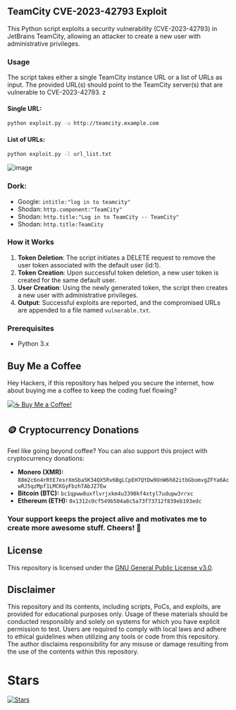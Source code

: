 ## TeamCity CVE-2023-42793 Exploit

This Python script exploits a security vulnerability (CVE-2023-42793) in JetBrains TeamCity, allowing an attacker to  create a new user with administrative privileges.

### Usage
The script takes either a single TeamCity instance URL or a list of URLs as input. The provided URL(s) should point to the TeamCity server(s) that are vulnerable to CVE-2023-42793.
z
#### Single URL:
```bash
python exploit.py -u http://teamcity.example.com
```

#### List of URLs:
```bash
python exploit.py -l url_list.txt
```
![image](https://github.com/H454NSec/CVE-2023-42793/assets/127287794/34239694-f418-46da-8168-9f01234d3be3)

### Dork:
- Google: `intitle:"log in to teamcity"`
- Shodan: `http.component:"TeamCity"`
- Shodan: `http.title:"Log in to TeamCity -- TeamCity"`
- Shodan: `http.title:TeamCity`

### How it Works
1. **Token Deletion**: The script initiates a DELETE request to remove the user token associated with the default user (id:1).
2. **Token Creation**: Upon successful token deletion, a new user token is created for the same default user.
3. **User Creation**: Using the newly generated token, the script then creates a new user with administrative privileges.
4. **Output**: Successful exploits are reported, and the compromised URLs are appended to a file named `vulnerable.txt`.

### Prerequisites
- Python 3.x


## Buy Me a Coffee

Hey Hackers, if this repository has helped you secure the internet, how about buying me a coffee to keep the coding fuel flowing?

[![☕ Buy Me a Coffee!](https://www.buymeacoffee.com/assets/img/custom_images/orange_img.png)](https://buymeacoffee.com/H454NSec)

## 🪙 Cryptocurrency Donations

Feel like going beyond coffee? You can also support this project with cryptocurrency donations:

- **Monero (XMR):** `88m2c6n4rRtE7esrXmSba5K34QX5Rv6BgLCpEH7QtDw9UnW6h82itbGbomvgZFYa6AcwRJ5qzMpf1LMCKGyFbzhTAbJZ7Ew`
- **Bitcoin (BTC):** `bc1qpww8uxflvrjxkm4u3390kf4xtyl7udupw3rrxc`
- **Ethereum (ETH):** `0x1312c0cf549b504a8c5a73f73712f839eb193edc`
### Your support keeps the project alive and motivates me to create more awesome stuff. Cheers! 🚀
## License

This repository is licensed under the [GNU General Public License v3.0](LICENSE).

## Disclaimer
This repository and its contents, including scripts, PoCs, and exploits, are provided for educational purposes only. Usage of these materials should be conducted responsibly and solely on systems for which you have explicit permission to test. Users are required to comply with local laws and adhere to ethical guidelines when utilizing any tools or code from this repository. The author disclaims responsibility for any misuse or damage resulting from the use of the contents within this repository.

# Stars
[![Stars](https://starchart.cc/H454NSec/CVE-2023-42793.svg)](https://starchart.cc/H454NSec/CVE-2023-42793)
